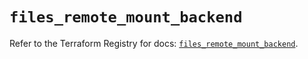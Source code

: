# `files_remote_mount_backend`

Refer to the Terraform Registry for docs: [`files_remote_mount_backend`](https://registry.terraform.io/providers/files-com/files/0.1.365/docs/resources/remote_mount_backend).
